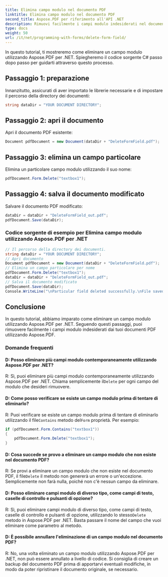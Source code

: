 ```yaml
---
title: Elimina campo modulo nel documento PDF
linktitle: Elimina campo modulo nel documento PDF
second_title: Aspose.PDF per riferimento all'API .NET
description: Rimuovi facilmente i campi modulo indesiderati nel documento PDF utilizzando Aspose.PDF per .NET.
type: docs
weight: 50
url: /it/net/programming-with-forms/delete-form-field/
---
```

In questo tutorial, ti mostreremo come eliminare un campo modulo utilizzando Aspose.PDF per .NET. Spiegheremo il codice sorgente C# passo dopo passo per guidarti attraverso questo processo.

## Passaggio 1: preparazione

Innanzitutto, assicurati di aver importato le librerie necessarie e di impostare il percorso della directory dei documenti:

```csharp
string dataDir = "YOUR DOCUMENT DIRECTORY";
```

## Passaggio 2: apri il documento

Apri il documento PDF esistente:

```csharp
Document pdfDocument = new Document(dataDir + "DeleteFormField.pdf");
```

## Passaggio 3: elimina un campo particolare

Elimina un particolare campo modulo utilizzando il suo nome:

```csharp
pdfDocument.Form.Delete("textbox1");
```

## Passaggio 4: salva il documento modificato

Salvare il documento PDF modificato:

```csharp
dataDir = dataDir + "DeleteFormField_out.pdf";
pdfDocument.Save(dataDir);
```

### Codice sorgente di esempio per Elimina campo modulo utilizzando Aspose.PDF per .NET 
```csharp
// Il percorso della directory dei documenti.
string dataDir = "YOUR DOCUMENT DIRECTORY";
// Apri documento
Document pdfDocument = new Document(dataDir + "DeleteFormField.pdf");
// Elimina un campo particolare per nome
pdfDocument.Form.Delete("textbox1");
dataDir = dataDir + "DeleteFormField_out.pdf";
// Salva il documento modificato
pdfDocument.Save(dataDir);
Console.WriteLine("\nParticular field deleted successfully.\nFile saved at " + dataDir);
```

## Conclusione

In questo tutorial, abbiamo imparato come eliminare un campo modulo utilizzando Aspose.PDF per .NET. Seguendo questi passaggi, puoi rimuovere facilmente i campi modulo indesiderati dai tuoi documenti PDF utilizzando Aspose.PDF.

### Domande frequenti

#### D: Posso eliminare più campi modulo contemporaneamente utilizzando Aspose.PDF per .NET?

 R: Sì, puoi eliminare più campi modulo contemporaneamente utilizzando Aspose.PDF per .NET. Chiama semplicemente il`Delete` per ogni campo del modulo che desideri rimuovere.

#### D: Come posso verificare se esiste un campo modulo prima di tentare di eliminarlo?

 R: Puoi verificare se esiste un campo modulo prima di tentare di eliminarlo utilizzando il file`Contains` metodo del`Form` proprietà. Per esempio:

```csharp
if (pdfDocument.Form.Contains("textbox1"))
{
    pdfDocument.Form.Delete("textbox1");
}
```

#### D: Cosa succede se provo a eliminare un campo modulo che non esiste nel documento PDF?

 R: Se provi a eliminare un campo modulo che non esiste nel documento PDF, il file`Delete` il metodo non genererà un errore o un'eccezione. Semplicemente non farà nulla, poiché non c'è nessun campo da eliminare.

#### D: Posso eliminare campi modulo di diverso tipo, come campi di testo, caselle di controllo e pulsanti di opzione?

 R: Sì, puoi eliminare campi modulo di diverso tipo, come campi di testo, caselle di controllo e pulsanti di opzione, utilizzando lo stesso`Delete` metodo in Aspose.PDF per .NET. Basta passare il nome del campo che vuoi eliminare come parametro al metodo.

#### D: È possibile annullare l'eliminazione di un campo modulo nel documento PDF?

R: No, una volta eliminato un campo modulo utilizzando Aspose.PDF per .NET, non può essere annullato a livello di codice. Si consiglia di creare un backup del documento PDF prima di apportarvi eventuali modifiche, in modo da poter ripristinare il documento originale, se necessario.